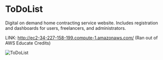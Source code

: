 # ToDoList
Digital on demand home contracting service website. Includes registration and dashboards for users, freelancers, and administrators. 

LINK: http://ec2-34-227-158-199.compute-1.amazonaws.com/ (Ran out of AWS Educate Credits)

![ToDoList](https://user-images.githubusercontent.com/51731752/94833086-52adbd00-03d4-11eb-8b7c-7898209c21dd.png)
